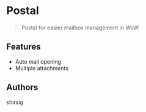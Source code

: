 # Postal

> Postal for easier mailbox management in WoW.

## Features

* Auto mail opening
* Multiple attachments

## Authors

shirsig
